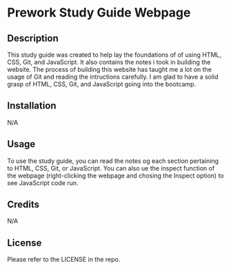 # Prework Study Guide Webpage

## Description

This study guide was created to help lay the foundations of of using HTML, CSS, Git, and JavaScript. It also contains the notes i took in building the website. The process of building this website has taught me a lot on the usage of Git and reading the intructions carefully. I am glad to have a solid grasp of HTML, CSS, Git, and JavaScript going into the bootcamp.

## Installation

N/A

## Usage

To use the study guide, you can read the notes og each section pertaining to HTML, CSS, Git, or JavaScript. You can also ue the inspect function of the webpage (right-clicking the webpage and chosing the Inspect option) to see JavaScript code run.

## Credits

N/A

## License

Please refer to the LICENSE in the repo.


